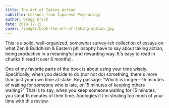 ```yaml
---
title: The Art of Taking Action
subtitle: Lessons from Japanese Psychology
author: Gregg Krech
date: 2019-12-15
cover: /images/book-the-art-of-taking-action.jpg
---
```


This is a solid, well-organized, somewhat survey-ish collection of essays on what Zen & Buddhism & Eastern philosophy have to say about taking action, being productive in a meaningful and rewarding way. It's easy to read in chunks (I read it over 6 months).

One of my favorite parts of the book is about using your time wisely. Specifically, when you decide to do (nor not do) something, there's more than just your own time at stake. Key passage: "Which is longer—15 minutes of waiting for someone who is late, or 15 minutes of keeping others waiting?" That is to say, when you keep someone waiting for 15 minutes, you steal 15 minutes of their time. Apologies if I'm stealing too much of your time with this review.